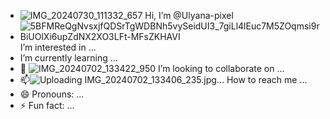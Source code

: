 - ![IMG_20240730_111332_657](https://github.com/user-attachments/assets/2cac15b3-72f0-442e-9db6-fbc8abc9e6c2)
 Hi, I’m @Ulyana-pixel
- ![5BFMReQgNvsxjfQDSrTgWDBNh5vySeidUI3_7giLl4lEuc7M5ZOqmsi9rBiUOlXi6upZdNX2XO3LFt-MFsZKHAVI](https://github.com/user-attachments/assets/add04824-a7c7-4e23-bee3-99393375e8f0)
 I’m interested in ...
-  I’m currently learning ...
- 💞️ ![IMG_20240702_133422_950](https://github.com/user-attachments/assets/5763c2ae-b83a-4502-b742-b48221386656)
I’m looking to collaborate on ...
- 📫![Uploading IMG_20240702_133406_235.jpg…]()
 How to reach me ...
- 😄 Pronouns: ...
- ⚡ Fun fact: ...

<!---
Ulyana-pixel/Ulyana-pixel is a ✨ special ✨ repository because its `README.md` (this file) appears on your GitHub profile.
You can click the Preview link to take a look at your changes.
--->
